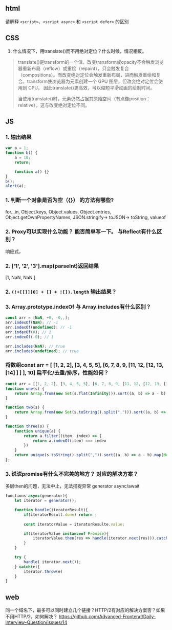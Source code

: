 ## html


请解释 `<script>`、`<script async>` 和 `<script defer>` 的区别


## CSS
1. 什么情况下，用translate()而不用绝对定位？什么时候，情况相反。
> translate()是transform的一个值。改变transform或opacity不会触发浏览器重新布局（reflow）或重绘（repaint），只会触发复合（compositions）。而改变绝对定位会触发重新布局，进而触发重绘和复合。transform使浏览器为元素创建一个 GPU 图层，但改变绝对定位会使用到 CPU。 因此translate()更高效，可以缩短平滑动画的绘制时间。
>
>当使用translate()时，元素仍然占据其原始空间（有点像position：relative），这与改变绝对定位不同。


## JS
### 1. 输出结果
```js
var a = 1;
function b() {
    a = 10;
    return;

    function a() {}
}
b();
alert(a);
```
### 1. 判断一个对象是否为空（{}） 的方法有哪些?
for...in, Object.keys, Object.values, Object.entries, Object.getOwnPropertyNames, 
JSON.stringify-> toJSON-> toString, valueof

### 2. Proxy可以实现什么功能？ 能否简单写一下。 与Reflect有什么区别？
响应式，

### 2. ['1', '2', '3'].map(parseInt)返回结果 
[1, NaN, NaN ]

### 2. `(!+[[]][0] + [] + ![]).length` 输出结果？

### 3. Array.prototype.indexOf 与 Array.includes有什么区别？
```js
const arr = [NaN, +0, -0,,];
arr.indexOf(NaN); // -1
arr.indexOf(undefined); // -1
arr.indexOf(0); // 1
arr.indexOf(-0); // 1

arr.includes(NaN); // true
arr.includes(undefined); // true
```

### 将数组const arr = [ [1, 2, 2], [3, 4, 5, 5], [6, 7, 8, 9, [11, 12, [12, 13, [14] ] ] ], 10] 扁平化/去重/排序，性能如何？
```js
const arr = [[1, 2, 2], [3, 4, 5, 5], [6, 7, 8, 9, [11, 12, [12, 13, [14]]]], 10];
function one(s) {
    return Array.from(new Set(s.flat(Infinity))).sort((a, b) => a - b)
}

function two(s) {
    return Array.from(new Set(s.toString().split(","))).sort((a, b) => a - b).map(Number)
}

function three(s) {
    function unique(a) {
        return a.filter((item, index) => {
            return a.indexOf(item) === index
        })
    }
    return unique(s.toString().split(",")).sort((a, b) => a - b).map(Number)
};
```
### 3. 说说promise有什么不完美的地方？ 对应的解决方案？
多层then的问题，无法中止，无法捕捉异常
generator
async/await

```js
functions async(generator){
    let iterator = generator();

    function handle(iteratorResult){
        if(iteratorResult.done) return ;
        
        const iteratorValue = iteratorResulte.value;

        if(iteratorValue instanceof Promise){
            iteratorValue.then(res => handle(iterator.next(res))).catch( err=>iterator.throw(err));
        }
    }

    try {
        handle( iterator.next());
    } catch(e){
        iterator.throw(e)
    }
}
```




## web
同一个域名下，最多可以同时建立几个链接？HTTP/2有对应的解决方案否？如果不用HTTP/2，如何解决？
https://github.com/Advanced-Frontend/Daily-Interview-Question/issues/14

